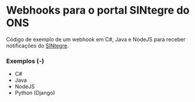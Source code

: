 Webhooks para o portal SINtegre do ONS
=============

Código de exemplo de um webhook em C#, Java e NodeJS para receber notificações do [SINtegre](https://sintegre.ons.org.br).

### Exemplos (-)

- C#
- Java
- NodeJS
- Python (Django)
